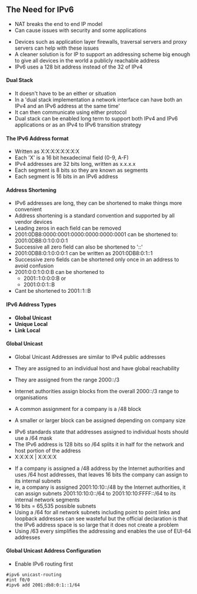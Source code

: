## The Need for IPv6

* NAT breaks the end to end IP model
* Can cause issues with security and some applications

- Devices such as application layer firewalls, traversal servers and proxy servers can help with these issues
- A cleaner solution is for IP to support an addressing scheme big enough to give all devices in the world a publicly reachable address 
- IPv6 uses a 128 bit address instead of the 32 of IPv4

#### Dual Stack
* It doesn't have to be an either or situation
* In a 'dual stack implementation a network interface can have both an IPv4 and an IPv6 address at the same time'
* It can then communicate using either protocol
* Dual stack can be enabled long term to support both IPv4 and IPv6 applications or as an IPv4 to IPv6 transition strategy

#### The IPv6 Address format

- Written as X:X:X:X:X:X:X:X
- Each 'X' is a 16 bit hexadecimal field (0-9, A-F)
- IPv4 addresses are 32 bits long, written as x.x.x.x 
- Each segment is 8 bits so they are known as segments
- Each segment is 16 bits in an IPv6 address 

#### Address Shortening

* IPv6 addresses are long, they can be shortened to make things more convenient
* Address shortening is a standard convention and supported by all vendor devices
* Leading zeros in each field can be removed 
* 2001:0DB8:0000:0001:0000:0000:0000:0001 can be shortened to: 2001:0DB8:0:1:0:0:0:1
* Successive all zero field can also be shortened to '::'
* 2001:0DB8:0:1:0:0:0:1 can be written as 2001:0DB8:0:1::1
* Successive zero fields can be shortened only once in an address to avoid confusion 
* 2001:0:0:1:0:0:B can be shortened to
    - 2001::1:0:0:0:B or
    - 2001:0:0:1::B 
* Cant be shortened to 2001::1::B 

#### IPv6 Address Types

* **Global Unicast**
* **Unique Local**
* **Link Local**

#### Global Unicast

- Global Unicast Addresses are similar to IPv4 public addresses 
- They are assigned to an individual host and have global reachability
- They are assigned from the range 2000::/3

- Internet authorities assign blocks from the overall 2000::/3 range to organisations
- A common assignment for a company is a /48 block 
- A smaller or larger block can be assigned depending on company size

* IPv6 standards state that addresses assigned to individual hosts should use a /64 mask
* The IPv6 address is 128 bits so /64 splits it in half for the network and host portion of the address 
* X:X:X:X | X:X:X:X 

- If a company is assigned a /48 address by the Internet authorities and uses /64 host addresses, that leaves 16 bits the company can assign to its internal subnets
- ie, a company is assigned 2001:10:10::/48 by the Internet authorities, it can assign subnets 2001:10:10:0::/64 to 2001:10:10:FFFF::/64 to its internal network segments
- 16 bits = 65,535 possible subnets 
- Using a /64 for all network subnets including point to point links and loopback addresses can see wasteful but the official declaration is that the IPv6 address space is so large that it does not create a problem
- Using /63 every simplifies the addressing and enables the use of EUI-64 addresses 

#### Global Unicast Address Configuration

- Enable IPv6 routing first 
```
#ipv6 unicast-routing
#int f0/0
#ipv6 add 2001:db8:0:1::1/64
```








